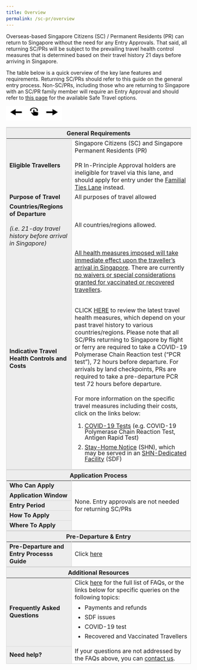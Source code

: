 ```yaml
---
title: Overview
permalink: /sc-pr/overview
---
```

Overseas-based Singapore Citizens (SC) / Permanent Residents (PR) can return to Singapore without the need for any Entry Approvals. That said, all returning SC/PRs will be subject to the prevailing travel health control measures that is determined based on their travel history 21 days before arriving in Singapore.

The table below is a quick overview of the key lane features and requirements. Returning SC/PRs should refer to this guide on the general entry process. Non-SC/PRs, including those who are returning to Singapore with an SC/PR family member will require an Entry Approval and should refer to <a href="https://safetravel.ica.gov.sg/arriving/overview">this page</a> for the available Safe Travel options.

<img src="/images/scroll_right.png" alt="Scroll to the right for details" width="152" height="40"><br/>

<table>
<thead>
<tr>
<th colspan="2" style="font-size:16px;border-top:3px solid #D8D8D8; border-left:1px solid #D8D8D8; border-right:1px solid #D8D8D8; background-color:#EDEDED;"><b>General Requirements</b></th>
</tr>
</thead>
<tbody>
   <tr>
    <td style="font-size:16px;border-left:1px solid #D8D8D8; border-right:1px solid #D8D8D8; background-color:#EDEDED;"><b>Eligible Travellers</b></td>
    <td style="font-size:16px;border-right:1px solid #D8D8D8;">Singapore Citizens (SC) and Singapore Permanent Residents (PR)<br/><br/>PR In-Principle Approval holders are ineligible for travel via this lane, and should apply for entry under the <a href="https://safetravel.ica.gov.sg/scpr-familial-ties-lane/requirements-and-process">Familial Ties Lane</a> instead.</td>
 </tr>
   <tr>
    <td style="font-size:16px;border-left:1px solid #D8D8D8; border-right:1px solid #D8D8D8; background-color:#EDEDED;"><b>Purpose of Travel</b></td>
    <td style="font-size:16px;border-right:1px solid #D8D8D8;">All purposes of travel allowed</td>
 </tr>
   <tr>
    <td style="font-size:16px;border-left:1px solid #D8D8D8; border-right:1px solid #D8D8D8; background-color:#EDEDED;"><b>Countries/Regions of Departure</b><br/><br/><i>(i.e. 21-day travel history before arrival in Singapore)</i></td>
    <td style="font-size:16px;border-right:1px solid #D8D8D8;">All countries/regions allowed.</td>
 </tr>
   <tr>
    <td style="font-size:16px;border-left:1px solid #D8D8D8; border-right:1px solid #D8D8D8; background-color:#EDEDED;"><b>Indicative Travel Health Controls and Costs</b></td>
    <td style="font-size:16px;border-right:1px solid #D8D8D8;"><u>All health measures imposed will take immediate effect upon the traveller’s arrival in Singapore</u>. There are currently <u>no waivers or special considerations granted for vaccinated or recovered travellers</u>.<br/><br/> 

CLICK <a href="/files/SHN-and-swab-summary.pdf">HERE</a> to review the latest travel health measures, which depend on your past travel history to various countries/regions. Please note that all SC/PRs returning to Singapore by flight or ferry are required to take a COVID-19 Polymerase Chain Reaction test (“PCR test”), 72 hours before departure. For arrivals by land checkpoints, PRs are required to take a pre-departure PCR test 72 hours before departure.<br/><br/>For more information on the specific travel measures including their costs, click on the links below:
<ol style="margin-top:0px; list-style-type: decimal;">
<li style="font-size:16px; margin-top:10px; margin-bottom:0px; line-height:1.0;"><a href="https://safetravel.ica.gov.sg/health/covid19-tests/pcrtest">COVID-19 Tests</a> (e.g. COVID-19 Polymerase Chain Reaction Test, Antigen Rapid Test)</li>
<li style="font-size:16px; margin-top:10px; margin-bottom:0px; line-height:1.0;"><a href="https://safetravel.ica.gov.sg/health/shn/sdf">Stay-Home Notice</a> (SHN), which may be served in an <a href="https://safetravel.ica.gov.sg/health/shn/sdf">SHN-Dedicated Facility</a> (SDF)</li>
</ol>
<!-- Update the hyperlink of summary table to the new page's -->
</td>
 </tr>
<thead>
<tr>
<th colspan="2" style="font-size:16px;border-top:3px solid #D8D8D8; border-left:1px solid #D8D8D8; border-right:1px solid #D8D8D8; background-color:#EDEDED;">Application Process</th>
</tr>
</thead>
<tr>
<td style="font-size:16px;border-left:1px solid #D8D8D8;border-bottom:1px solid #D8D8D8; border-right:1px solid #D8D8D8; background-color:#EDEDED;"><b>Who Can Apply</b></td>
<td rowspan="5" style="font-size:16px;border-right:1px solid #D8D8D8;">None. Entry approvals are not needed for returning SC/PRs</td>
</tr>
<tr>
<td style="font-size:16px;border-left:1px solid #D8D8D8;border-bottom:1px solid #D8D8D8; border-right:1px solid #D8D8D8; background-color:#EDEDED;"><b>Application Window</b></td>
</tr>
<tr>
<td style="font-size:16px;border-left:1px solid #D8D8D8;border-bottom:1px solid #D8D8D8; border-right:1px solid #D8D8D8; background-color:#EDEDED;"><b>Entry Period</b></td>
</tr>
<tr>
<td style="font-size:16px;border-left:1px solid #D8D8D8;border-bottom:1px solid #D8D8D8; border-right:1px solid #D8D8D8; background-color:#EDEDED;"><b>How To Apply</b></td>
</tr>
<tr>
<td style="font-size:16px;border-left:1px solid #D8D8D8;border-bottom:1px solid #D8D8D8; border-right:1px solid #D8D8D8; background-color:#EDEDED;"><b>Where To Apply</b></td>
</tr>
<thead>
<tr>
<th colspan="2" style="font-size:16px;border-top:3px solid #D8D8D8; border-left:1px solid #D8D8D8; border-right:1px solid #D8D8D8; background-color:#EDEDED;">Pre-Departure & Entry</th>
</tr>
</thead>
<tr>
<td style="font-size:16px;border-left:1px solid #D8D8D8;border-bottom:1px solid #D8D8D8; border-right:1px solid #D8D8D8; background-color:#EDEDED;"><b>Pre-Departure and Entry Processs Guide</b></td>
<td style="font-size:16px;border-right:1px solid #D8D8D8;">Click <a href="/SC-PR/requirements-and-process">here</a></td>

<!-- Update the permalink to the Entry Guide's -->
</tr>
<thead>
<tr>
<th colspan="2" style="font-size:16px;border-top:3px solid #D8D8D8; border-left:1px solid #D8D8D8; border-right:1px solid #D8D8D8; background-color:#EDEDED;">Additional Resources</th>
</tr>
</thead>
<tr>
<td style="font-size:16px;border-left:1px solid #D8D8D8;border-bottom:1px solid #D8D8D8; border-right:1px solid #D8D8D8; background-color:#EDEDED;"><b>Frequently Asked Questions</b></td>
<td style="font-size:16px;border-right:1px solid #D8D8D8;">Click <a href="">here</a> for the full list of FAQs, or the links below for specific queries on the following topics:
<ul style="margin-top:0px; list-style-type: disc;">
<li style="font-size:16px; margin-top:10px; margin-bottom:0px; line-height:1.0;">Payments and refunds</li>
<li style="font-size:16px; margin-top:10px; margin-bottom:0px; line-height:1.0;">SDF issues</li>
<li style="font-size:16px; margin-top:10px; margin-bottom:0px; line-height:1.0;">COVID-19 test</li>
<li style="font-size:16px; margin-top:10px; margin-bottom:0px; line-height:1.0;">Recovered and Vaccinated Travellers</li>
</ul>
 </td>
</tr>
<tr>
<td style="font-size:16px;border-left:1px solid #D8D8D8;border-bottom:1px solid #D8D8D8; border-right:1px solid #D8D8D8; background-color:#EDEDED;"><b>Need help?</b></td>
<td style="font-size:16px;border-right:1px solid #D8D8D8; border-bottom:1px solid #D8D8D8;">If your questions are not addressed by the FAQs above, you can <a href="https://go.gov.sg/sto-enquiry">contact us</a>.
 </td>
</tr>
</tbody>
</table>